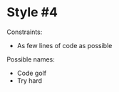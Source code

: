 Style #4
==============================

Constraints:

- As few lines of code as possible

Possible names:

- Code golf
- Try hard
